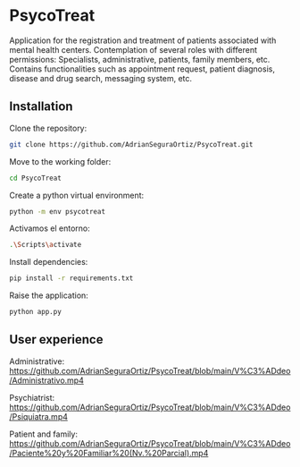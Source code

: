 # PsycoTreat
Application for the registration and treatment of patients associated with mental health centers. Contemplation of several roles with different permissions: Specialists, administrative, patients, family members, etc. Contains functionalities such as appointment request, patient diagnosis, disease and drug search, messaging system, etc.

## Installation

Clone the repository:

```sh
git clone https://github.com/AdrianSeguraOrtiz/PsycoTreat.git
```

Move to the working folder:

```sh
cd PsycoTreat
```

Create a python virtual environment:

```sh
python -m env psycotreat
```

Activamos el entorno:

```sh
.\Scripts\activate
```

Install dependencies:

```sh
pip install -r requirements.txt
```

Raise the application:

```sh
python app.py
```

## User experience

Administrative:
https://github.com/AdrianSeguraOrtiz/PsycoTreat/blob/main/V%C3%ADdeo/Administrativo.mp4

Psychiatrist:
https://github.com/AdrianSeguraOrtiz/PsycoTreat/blob/main/V%C3%ADdeo/Psiquiatra.mp4

Patient and family:
https://github.com/AdrianSeguraOrtiz/PsycoTreat/blob/main/V%C3%ADdeo/Paciente%20y%20Familiar%20(Nv.%20Parcial).mp4
